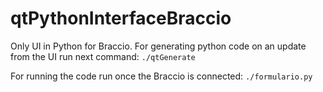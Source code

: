 # qtPythonInterfaceBraccio
Only UI in Python for Braccio.
For generating python code on an update from the UI run next command:
```./qtGenerate```

For running the code run once the Braccio is connected:
```./formulario.py```

